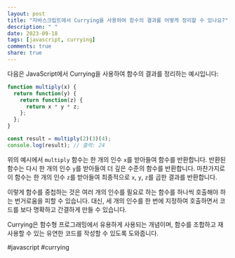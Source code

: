 ```yaml
---
layout: post
title: "자바스크립트에서 Currying을 사용하여 함수의 결과를 어떻게 정리할 수 있나요?"
description: " "
date: 2023-09-18
tags: [javascript, currying]
comments: true
share: true
---
```


다음은 JavaScript에서 Currying을 사용하여 함수의 결과를 정리하는 예시입니다:

```javascript
function multiply(x) {
  return function(y) {
    return function(z) {
      return x * y * z;
    };
  };
}

const result = multiply(2)(3)(4);
console.log(result); // 출력: 24
```

위의 예시에서 `multiply` 함수는 한 개의 인수 `x`를 받아들여 함수를 반환합니다. 반환된 함수는 다시 한 개의 인수 `y`를 받아들여 더 깊은 수준의 함수를 반환합니다. 마찬가지로 이 함수는 한 개의 인수 `z`를 받아들여 최종적으로 `x`, `y`, `z`를 곱한 결과를 반환합니다.

이렇게 함수를 중첩하는 것은 여러 개의 인수를 필요로 하는 함수를 하나씩 호출해야 하는 번거로움을 피할 수 있습니다. 대신, 세 개의 인수를 한 번에 지정하여 호출하면서 코드를 보다 명확하고 간결하게 만들 수 있습니다.

Currying은 함수형 프로그래밍에서 유용하게 사용되는 개념이며, 함수를 조합하고 재사용할 수 있는 유연한 코드를 작성할 수 있도록 도와줍니다.

#javascript #currying